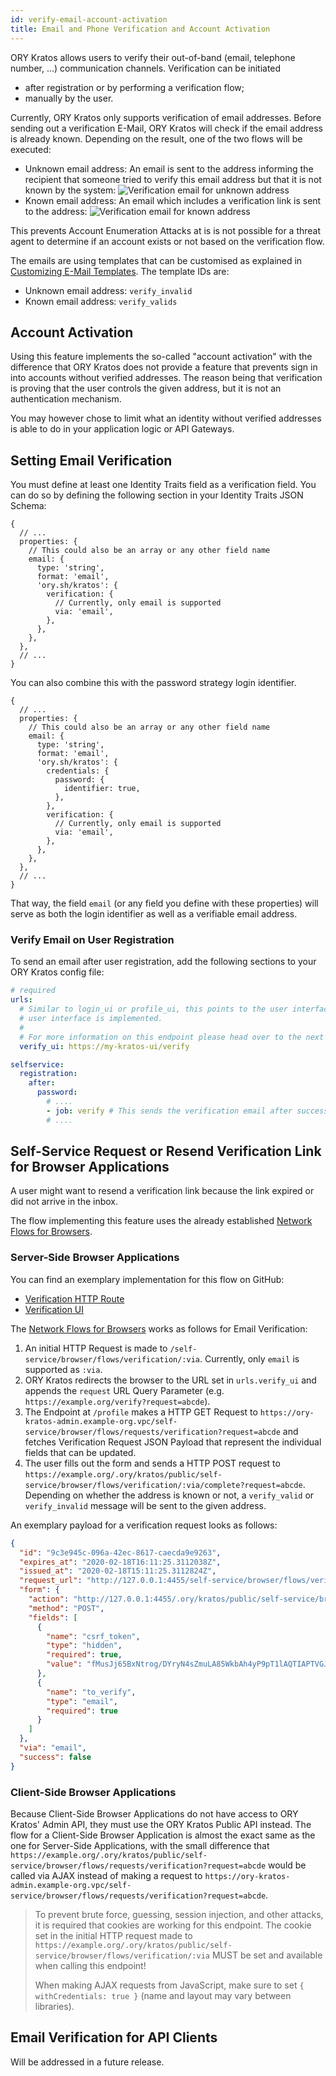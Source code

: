 ```yaml
---
id: verify-email-account-activation
title: Email and Phone Verification and Account Activation
---
```


ORY Kratos allows users to verify their out-of-band (email, telephone number,
...) communication channels. Verification can be initiated

- after registration or by performing a verification flow;
- manually by the user.

Currently, ORY Kratos only supports verification of email addresses. Before
sending out a verification E-Mail, ORY Kratos will check if the email address is
already known. Depending on the result, one of the two flows will be executed:

- Unknown email address: An email is sent to the address informing the recipient
  that someone tried to verify this email address but that it is not known by
  the system:
  ![Verification email for unknown address](assets/images/kratos/email-verify-unknown.png)
- Known email address: An email which includes a verification link is sent to
  the address:
  ![Verification email for known address](assets/images/kratos/email-verify-known.png)

This prevents Account Enumeration Attacks at is is not possible for a threat
agent to determine if an account exists or not based on the verification flow.

The emails are using templates that can be customised as explained in
[Customizing E-Mail Templates](../../concepts/email-sms.md#templates). The
template IDs are:

- Unknown email address: `verify_invalid`
- Known email address: `verify_valids`

## Account Activation

Using this feature implements the so-called "account activation" with the
difference that ORY Kratos does not provide a feature that prevents sign in into
accounts without verified addresses. The reason being that verification is
proving that the user controls the given address, but it is not an
authentication mechanism.

You may however chose to limit what an identity without verified addresses is
able to do in your application logic or API Gateways.

## Setting Email Verification

You must define at least one Identity Traits field as a verification field. You
can do so by defining the following section in your Identity Traits JSON Schema:

```json5
{
  // ...
  properties: {
    // This could also be an array or any other field name
    email: {
      type: 'string',
      format: 'email',
      'ory.sh/kratos': {
        verification: {
          // Currently, only email is supported
          via: 'email',
        },
      },
    },
  },
  // ...
}
```

You can also combine this with the password strategy login identifier.

```json5
{
  // ...
  properties: {
    // This could also be an array or any other field name
    email: {
      type: 'string',
      format: 'email',
      'ory.sh/kratos': {
        credentials: {
          password: {
            identifier: true,
          },
        },
        verification: {
          // Currently, only email is supported
          via: 'email',
        },
      },
    },
  },
  // ...
}
```

That way, the field `email` (or any field you define with these properties) will
serve as both the login identifier as well as a verifiable email address.

### Verify Email on User Registration

To send an email after user registration, add the following sections to your ORY
Kratos config file:

```yaml
# required
urls:
  # Similar to login_ui or profile_ui, this points to the user interface where the verificaiton
  # user interface is implemented.
  #
  # For more information on this endpoint please head over to the next section
  verify_ui: https://my-kratos-ui/verify

selfservice:
  registration:
    after:
      password:
        # ....
        - job: verify # This sends the verification email after successful registration
        # ....
```

## Self-Service Request or Resend Verification Link for Browser Applications

A user might want to resend a verification link because the link expired or did
not arrive in the inbox.

The flow implementing this feature uses the already established
[Network Flows for Browsers](index.md#network-flows-for-browsers).

### Server-Side Browser Applications

You can find an exemplary implementation for this flow on GitHub:

- [Verification HTTP Route](https://github.com/ory/kratos-selfservice-ui-node/blob/master/src/routes/verify.ts)
- [Verification UI](https://github.com/ory/kratos-selfservice-ui-node/blob/master/views/verify.hbs)

The [Network Flows for Browsers](index.md#network-flows-for-browsers) works as
follows for Email Verification:

1. An initial HTTP Request is made to
   `/self-service/browser/flows/verification/:via`. Currently, only `email` is
   supported as `:via`.
2. ORY Kratos redirects the browser to the URL set in `urls.verify_ui` and
   appends the `request` URL Query Parameter (e.g.
   `https://example.org/verify?request=abcde`).
3. The Endpoint at `/profile` makes a HTTP GET Request to
   `https://ory-kratos-admin.example-org.vpc/self-service/browser/flows/requests/verification?request=abcde`
   and fetches Verification Request JSON Payload that represent the individual
   fields that can be updated.
4. The user fills out the form and sends a HTTP POST request to
   `https://example.org/.ory/kratos/public/self-service/browser/flows/verification/:via/complete?request=abcde`.
   Depending on whether the address is known or not, a `verify_valid` or
   `verify_invalid` message will be sent to the given address.

An exemplary payload for a verification request looks as follows:

```json
{
  "id": "9c3e945c-096a-42ec-8617-caecda9e9263",
  "expires_at": "2020-02-18T16:11:25.3112038Z",
  "issued_at": "2020-02-18T15:11:25.3112824Z",
  "request_url": "http://127.0.0.1:4455/self-service/browser/flows/verification/email",
  "form": {
    "action": "http://127.0.0.1:4455/.ory/kratos/public/self-service/browser/flows/verification/email/complete?request=9c3e945c-096a-42ec-8617-caecda9e9263",
    "method": "POST",
    "fields": [
      {
        "name": "csrf_token",
        "type": "hidden",
        "required": true,
        "value": "fMusJj65BxNtrog/DYryN4sZmuLA85WkbAh4yP9pT1lAQTIAPTVGJTmmLL66Y0HEbIpKEU5gTr5qJoRXHsBoSw=="
      },
      {
        "name": "to_verify",
        "type": "email",
        "required": true
      }
    ]
  },
  "via": "email",
  "success": false
}
```

### Client-Side Browser Applications

Because Client-Side Browser Applications do not have access to ORY Kratos' Admin
API, they must use the ORY Kratos Public API instead. The flow for a Client-Side
Browser Application is almost the exact same as the one for Server-Side
Applications, with the small difference that
`https://example.org/.ory/kratos/public/self-service/browser/flows/requests/verification?request=abcde`
would be called via AJAX instead of making a request to
`https://ory-kratos-admin.example-org.vpc/self-service/browser/flows/requests/verification?request=abcde`.

> To prevent brute force, guessing, session injection, and other attacks, it is
> required that cookies are working for this endpoint. The cookie set in the
> initial HTTP request made to
> `https://example.org/.ory/kratos/public/self-service/browser/flows/verification/:via`
> MUST be set and available when calling this endpoint!
>
> When making AJAX requests from JavaScript, make sure to set
> `{ withCredentials: true }` (name and layout may vary between libraries).

## Email Verification for API Clients

Will be addressed in a future release.

